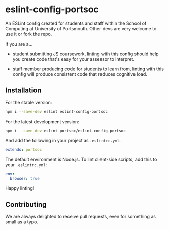 # eslint-config-portsoc

An ESLint config created for students and staff within the School of Computing at University of Portsmouth.  Other devs are very welcome to use it or fork the repo.

If you are a...

* student submitting JS coursework, linting with this config should help you create code that's easy for your assessor to interpret.

* staff member producing code for students to learn from, linting with this config will produce consistent code that reduces cognitive load.


## Installation

For the stable version:

```sh
npm i --save-dev eslint eslint-config-portsoc
```

For the latest development version:

```sh
npm i --save-dev eslint portsoc/eslint-config-portsoc
```

And add the following in your project as `.eslintrc.yml`:

```yaml
extends: portsoc
```

The default environment is Node.js. To lint client-side scripts, add this to your `.eslintrc.yml`:

```yaml
env:
  browser: true
```

Happy linting!

## Contributing

We are always delighted to receive pull requests, even for something as small as a typo.
